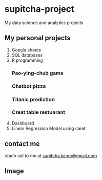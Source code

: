 # supitcha-project
My data science and analytics projects

## My personal projects
1. Google sheets
1. SQL databases
3. R programming
   ### Pao-ying-chub game
   ### Chatbot pizza
   ### Titanic prediction
   ### Creat table restuarant
5. Dashboard
6. Linear Regression Model using caret

## contact me
reach out to me at supitcha.kamo@gmail.com

## Image
